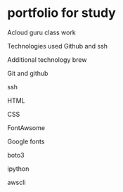 # portfolio for study  
Acloud guru class work

Technologies used Github and ssh

Additional technology  brew

Git and github

ssh

HTML

CSS

FontAwsome

Google fonts

boto3

ipython

awscli
